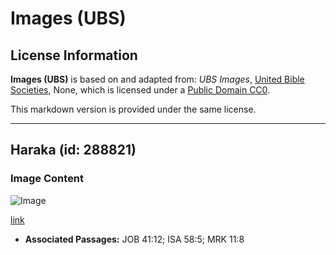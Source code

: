 # Images (UBS)

## License Information

**Images (UBS)** is based on and adapted from: _UBS Images_, [United Bible Societies](https://unitedbiblesocieties.org/), None, which is licensed under a [Public Domain CC0](https://creativecommons.org/public-domain/cc0/).

This markdown version is provided under the same license.



--------------------------------

## Haraka (id: 288821)

### Image Content

![Image](https://cdn.aquifer.bible/aquifer-content/resources/Media/WEB-0777_rush.jpg)

[link](https://cdn.aquifer.bible/aquifer-content/resources/Media/WEB-0777_rush.jpg)

* **Associated Passages:** JOB 41:12; ISA 58:5; MRK 11:8

